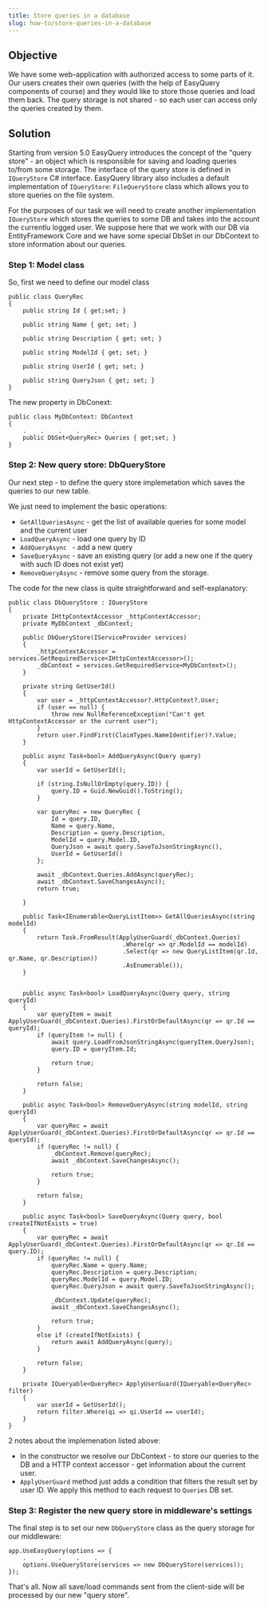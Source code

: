 ```yaml
---
title: Store queries in a database
slug: how-to/store-queries-in-a-database
---
```



## Objective

We have some web-application with authorized access to some parts of it. Our users creates their own queries (with the help of EasyQuery components of course) and they would like to store those queries and load them back. The query storage is not shared - so each user can access only the queries created by them.

## Solution

Starting from version 5.0 EasyQuery introduces the concept of the "query store" - an object which is responsible for saving and loading queries to/from some storage. The interface of the query store is defined in `IQueryStore` C# interface. EasyQuery library also includes a default implementation of `IQueryStore`: `FileQueryStore` class which allows you to store queries on the file system.

For the purposes of our task we will need to create another implementation `IQueryStore` which stores the queries to some DB and takes into the account the currentlu logged user. We suppose here that we work with our DB via EntityFramework Core and we have some special DbSet in our DbContext to store information about our queries.

### Step 1: Model class

So, first we need to define our model class

```
public class QueryRec
{
	public string Id { get;set; }
	
	public string Name { get; set; }
	
    public string Description { get; set; }

    public string ModelId { get; set; }

    public string UserId { get; set; }

    public string QueryJson { get; set; }
}
```


The new property in  DbConext:

```
public class MyDbContext: DbContext
{
    .    .    .    .    .    .
	public DbSet<QueryRec> Queries { get;set; }
}
```


### Step 2: New query store: DbQueryStore

Our next step - to define the query store implemetation which saves the queries to our new table.

 We just need to implement the basic operations:
 
 - `GetAllQueriesAsync` - get the list of available queries for some model and the current user
 - `LoadQueryAsync` - load one query by ID
 - `AddQueryAsync ` - add a new query
 - `SaveQueryAsync` - save an existing query (or add a new one if the query with such ID does not exist yet)
 - `RemoveQueryAsync` - remove some query from the storage.


The code for the new class is quite straightforward and self-explanatory:

```
public class DbQueryStore : IQueryStore
{
    private IHttpContextAccessor _httpContextAccessor;
    private MyDbContext _dbContext;

    public DbQueryStore(IServiceProvider services)
    {
        _httpContextAccessor = services.GetRequiredService<IHttpContextAccessor>();
        _dbContext = services.GetRequiredService<MyDbContext>();
    }

    private string GetUserId()
    {
        var user = _httpContextAccessor?.HttpContext?.User;
        if (user == null) {
            throw new NullReferenceException("Can't get HttpContextAccessor or the current user");
        }
        return user.FindFirst(ClaimTypes.NameIdentifier)?.Value;
    }

    public async Task<bool> AddQueryAsync(Query query)
    {
        var userId = GetUserId();

        if (string.IsNullOrEmpty(query.ID)) {
            query.ID = Guid.NewGuid().ToString();
        }

        var queryRec = new QueryRec {
            Id = query.ID,
            Name = query.Name,
            Description = query.Description,
            ModelId = query.Model.ID,
            QueryJson = await query.SaveToJsonStringAsync(),
            UserId = GetUserId()
        };

        await _dbContext.Queries.AddAsync(queryRec);
        await _dbContext.SaveChangesAsync();
        return true;

    }

    public Task<IEnumerable<QueryListItem>> GetAllQueriesAsync(string modelId)
    {
        return Task.FromResult(ApplyUserGuard(_dbContext.Queries)
                                .Where(qr => qr.ModelId == modelId)
                                .Select(qr => new QueryListItem(qr.Id, qr.Name, qr.Description))
                                .AsEnumerable());
    }


    public async Task<bool> LoadQueryAsync(Query query, string queryId)
    {
        var queryItem = await ApplyUserGuard(_dbContext.Queries).FirstOrDefaultAsync(qr => qr.Id == queryId);
        if (queryItem != null) {
            await query.LoadFromJsonStringAsync(queryItem.QueryJson);
            query.ID = queryItem.Id;

            return true;
        }

        return false;
    }

    public async Task<bool> RemoveQueryAsync(string modelId, string queryId)
    {
        var queryRec = await ApplyUserGuard(_dbContext.Queries).FirstOrDefaultAsync(qr => qr.Id == queryId);
        if (queryRec != null) {
            _dbContext.Remove(queryRec);
            await _dbContext.SaveChangesAsync();

            return true;
        }

        return false;
    }

    public async Task<bool> SaveQueryAsync(Query query, bool createIfNotExists = true)
    {
        var queryRec = await ApplyUserGuard(_dbContext.Queries).FirstOrDefaultAsync(qr => qr.Id == query.ID);
        if (queryRec != null) {
            queryRec.Name = query.Name;
            queryRec.Description = query.Description;
            queryRec.ModelId = query.Model.ID;
            queryRec.QueryJson = await query.SaveToJsonStringAsync();

            _dbContext.Update(queryRec);
            await _dbContext.SaveChangesAsync();

            return true;
        }
        else if (createIfNotExists) {
            return await AddQueryAsync(query);
        }

        return false;
    }

    private IQueryable<QueryRec> ApplyUserGuard(IQueryable<QueryRec> filter)
    {
        var userId = GetUserId();
        return filter.Where(qi => qi.UserId == userId);
    }
}
```

2 notes about the implemenation listed above:

 - In the constructor we resolve our DbContext - to store our queries to the DB and a HTTP context accessor - get information about the current user.
 - `ApplyUserGuard` method just adds a condition that filters the result set by user ID. We apply this method to each request to `Queries` DB set.


### Step 3: Register the new query store in middleware's settings

The final step is to set our new `DbQueryStore` class as the query storage for our middleware:

```
app.UseEasyQuery(options => {
    .    .    .    .    .
    options.UseQueryStore(services => new DbQueryStore(services));
});
```

That's all. Now all save/load commands sent from the client-side will be processed by our new "query store".